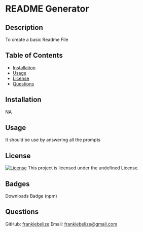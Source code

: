 
# README Generator

## Description
To create a basic Readme File

## Table of Contents
- [Installation](#installation)
- [Usage](#usage)
- [License](#license)
- [Questions](#questions)

## Installation
NA

## Usage
It should be use by answering all the prompts

## License
[![License](https://img.shields.io/badge/license-undefined-brightgreen)](LICENSE)
This project is licensed under the undefined License.

## Badges
Downloads Badge (npm)

## Questions
GitHub: [frankiebelize](https://github.com/frankiebelize)
Email: frankiebelize@gmail.com
  
